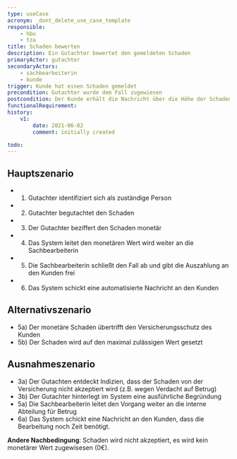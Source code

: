 ```yaml
---
type: useCase
acronym: _dont_delete_use_case_template
responsible: 
    - hbu
    - tza
title: Schaden bewerten
description: Ein Gutachter bewertet den gemeldeten Schaden
primaryActor: gutachter
secondaryActors:
    - sachbearbeiterin
    - kunde
trigger: Kunde hat einen Schaden gemeldet
precondition: Gutachter wurde dem Fall zugewiesen
postcondition: Der Kunde erhält die Nachricht über die Höhe der Schadensbewertung
functionalRequirement:  
history:
    v1:
        date: 2021-06-02
        comment: initially created

todo:
---
```



## Hauptszenario

* 1) Gutachter identifiziert sich als zuständige Person
* 2) Gutachter begutachtet den Schaden
* 3) Der Gutachter beziffert den Schaden monetär 
* 4) Das System leitet den monetären Wert wird weiter an die Sachbearbeiterin
* 5) Die Sachbearbeiterin schließt den Fall ab und gibt die Auszahlung an den Kunden frei
* 6) Das System schickt eine automatisierte Nachricht an den Kunden 

## Alternativszenario

* 5a) Der monetäre Schaden übertrifft den Versicherungsschutz des Kunden
* 5b) Der Schaden wird auf den maximal zulässigen Wert gesetzt

## Ausnahmeszenario 

* 3a) Der Gutachten entdeckt Indizien, dass der Schaden von der Versicherung nicht akzeptiert wird (z.B. wegen Verdacht auf Betrug)
* 3b) Der Gutachter hinterlegt im System eine ausführliche Begründung
* 5a) Die Sachbearbeiterin leitet den Vorgang weiter an die interne Abteilung für Betrug
* 6a) Das System schickt eine Nachricht an den Kunden, dass die Bearbeitung noch Zeit benötigt. 

**Andere Nachbedingung**: Schaden wird nicht akzeptiert, es wird kein monetärer Wert zugewisesen (0€).




